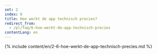 ```yaml
---
set: 2
index: 6
title: Hoe werkt de app technisch precies?
redirect_from: 
  - /pl/faq/6-hoe-werkt-de-app-technisch-precies
contentLang: en
---
```

{% include content/en/2-6-hoe-werkt-de-app-technisch-precies.md %}
